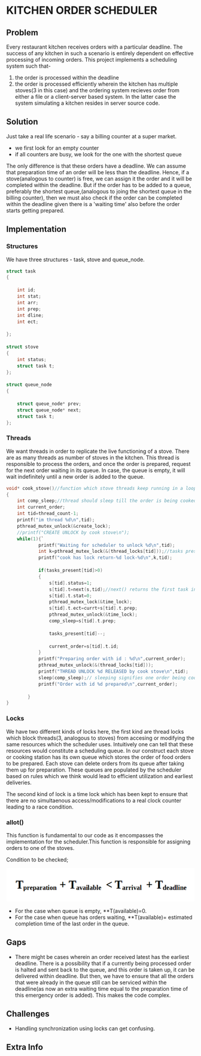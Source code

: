 
# KITCHEN ORDER SCHEDULER
## Problem
Every restaurant kitchen receives orders with a particular deadline. The success of any kitchen in such a scenario is entirely dependent on effective processing of incoming orders. This project implements a scheduling system such that-
1. the order is processed within the deadline
2. the order is processed efficiently
wherein the kitchen has multiple stoves(3 in this case) and the ordering system recieves order from either a file or a client-server based system. In the latter case the system simulating a kitchen resides in server source code.

## Solution
Just take a real life scenario - say a billing counter at a super market.
* we first look for an empty counter
* if all counters are busy, we look for the one with the shortest queue 

The only difference is that these orders have a deadline. We can assume that preparation time of an order will be less than the deadline. Hence, if a stove(analogous to counter) is free, we can assign it the order and it will be completed within the deadline. But if the order has to be added to a queue, preferably the shortest queue,(analogous to joing the shortest queue in the billing counter), then we must also check if the order can be completed within the deadline given there is a 'waiting time' also before the order starts getting prepared.

## Implementation
### Structures
We have three structures - task, stove and queue_node.

```c
struct task
{

	int id;
	int stat;
	int arr;
	int prep;
	int dline;
	int ect;

};

struct stove
{
	int status;
	struct task t;
};

struct queue_node
{

	struct queue_node* prev;
	struct queue_node* next;
	struct task t;
};
```


### Threads
We want threads in order to replicate the live functioning of a stove. There are as many threads as number of stoves in the kitchen. This thread is responsible to process the orders, and once the order is prepared, request for the next order waiting in its queue. In case, the queue is empty, it will wait indefinitely until a new order is added to the queue.
```c
void* cook_stove()//function which stove threads keep running in a loop, simple functions of a stove
{
	int comp_sleep;//thread should sleep till the order is being cooked,
	int current_order;
	int tid=thread_count-1;
	printf("im thread %d\n",tid);	
	pthread_mutex_unlock(&create_lock);
	//printf("CREATE UNLOCK by cook stove\n");
	while(1){`
			printf("Waiting for scheduler to unlock %d\n",tid);
			int k=pthread_mutex_lock(&(thread_locks[tid]));//tasks present and queue is a global variable.
			printf("cook has lock return-%d lock-%d\n",k,tid);

			if(tasks_present[tid]>0)
			{
				s[tid].status=1;
				s[tid].t=next(s,tid);//next() returns the first task in the queue of stove  
				s[tid].t.stat=0;
				pthread_mutex_lock(&time_lock);
				s[tid].t.ect=currt+s[tid].t.prep;
				pthread_mutex_unlock(&time_lock);
				comp_sleep=s[tid].t.prep;

				tasks_present[tid]--;

				current_order=s[tid].t.id;
			}
			printf("Preparing order with id : %d\n",current_order);
			pthread_mutex_unlock(&(thread_locks[tid]));
			printf("THREAD UNLOCK %d RELEASED by cook stove\n",tid);	
			sleep(comp_sleep);// sleeping signifies one order being cooked and no activity from stove is expected during this
			printf("Order with id %d prepared\n",current_order);
			
		}
}

```



### Locks
We have two different kinds of locks here, the first kind are thread locks which block threads(3, analogous to stoves) from accesing or modifying the same resources which the scheduler uses. Intuitively one can tell that these resources would constitute a scheduling queue. In our construct each stove or cooking station has its own queue which stores the order of food orders to be prepared. Each stove can delete orders from its queue after taking them up for preparation. These queues are populated by the scheduler based on rules which we think would lead to efficient utilization and earliest deliveries.

The second kind of lock is a time lock which has been kept to ensure that there are no simultaenous access/modifications to a real clock counter leading to a race condition.
### allot()
This function is fundamental to our code as it encompasses the implementation for the scheduler.This function is responsible for assigning orders to one of the stoves. 

Condition to be checked;

![API](rtos3.png)

  * For the case when queue is empty, **T(available)=0.
  * For the case when queue has orders waiting, **T(available)= estimated completion time of the last order in the queue.

## Gaps
* There might be cases wherein an order received latest has the earliest deadline. There is a possibility that if a currently being processed order is halted and sent back to the queue, and this order is taken up, it can be delivered within deadline. But then, we have to ensure that all the orders that were already in the queue still can be serviced within the deadline(as now an extra waiting time equal to the preparation time of this emergency order is added). This makes the code complex.

## Challenges
*  Handling synchronization using locks can get confusing.
## Extra Info
